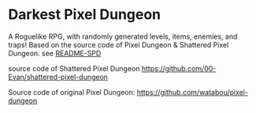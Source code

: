 Darkest Pixel Dungeon
=======================

A Roguelike RPG, with randomly generated levels, items, enemies, and traps!
Based on the source code of Pixel Dungeon & Shattered Pixel Dungeon. see [README-SPD](README-SPD.md)

source code of Shattered Pixel Dungeon
https://github.com/00-Evan/shattered-pixel-dungeon

Source code of original Pixel Dungeon:
https://github.com/watabou/pixel-dungeon

